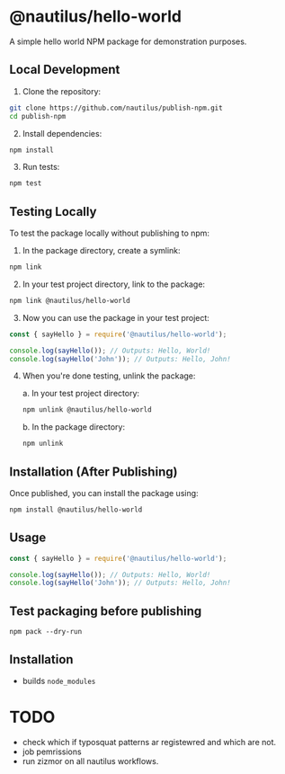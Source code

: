 # @nautilus/hello-world

A simple hello world NPM package for demonstration purposes.

## Local Development

1. Clone the repository:
```bash
git clone https://github.com/nautilus/publish-npm.git
cd publish-npm
```

2. Install dependencies:
```bash
npm install
```

3. Run tests:
```bash
npm test
```

## Testing Locally

To test the package locally without publishing to npm:

1. In the package directory, create a symlink:
```bash
npm link
```

2. In your test project directory, link to the package:
```bash
npm link @nautilus/hello-world
```

3. Now you can use the package in your test project:
```javascript
const { sayHello } = require('@nautilus/hello-world');

console.log(sayHello()); // Outputs: Hello, World!
console.log(sayHello('John')); // Outputs: Hello, John!
```

4. When you're done testing, unlink the package:

   a. In your test project directory:
   ```bash
   npm unlink @nautilus/hello-world
   ```

   b. In the package directory:
   ```bash
   npm unlink
   ```

## Installation (After Publishing)

Once published, you can install the package using:

```bash
npm install @nautilus/hello-world
```

## Usage

```javascript
const { sayHello } = require('@nautilus/hello-world');

console.log(sayHello()); // Outputs: Hello, World!
console.log(sayHello('John')); // Outputs: Hello, John!
```

## Test packaging before publishing
```
npm pack --dry-run
```

## Installation
- builds `node_modules`

# TODO
- check which if typosquat patterns ar registewred and which are not.
- job pemrissions
- run zizmor on all nautilus workflows.